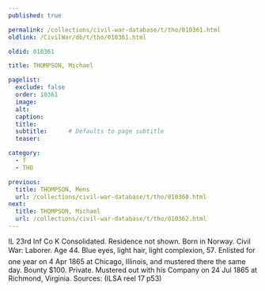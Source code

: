 ```yaml
---
published: true

permalink: /collections/civil-war-database/t/tho/010361.html
oldlink: /CivilWar/db/t/tho/010361.html

oldid: 010361

title: THOMPSON, Michael

pagelist:
  exclude: false
  order: 10361
  image: 
  alt:
  caption:
  title:
  subtitle:      # Defaults to page subtitle
  teaser:

category: 
  - T 
  - THO

previous:
  title: THOMPSON, Mens
  url: /collections/civil-war-database/t/tho/010360.html  
next:
  title: THOMPSON, Michael
  url: /collections/civil-war-database/t/tho/010362.html   
---
```

IL 23rd Inf Co K Consolidated. Residence not shown. Born in Norway. Civil War: Laborer. Age 44. Blue eyes, light hair, light complexion, 5&#146;7&#148;. Enlisted for one year on 4 Apr 1865 at Chicago, Illinois, and mustered there the same day. Bounty $100. Private. Mustered out with his Company on 24 Jul 1865 at Richmond, Virginia. Sources: (ILSA reel 17 p53)